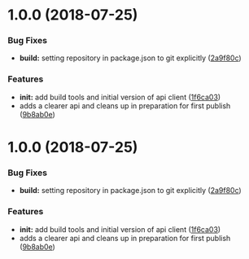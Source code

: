 # 1.0.0 (2018-07-25)


### Bug Fixes

* **build:** setting repository in package.json to git explicitly ([2a9f80c](https://github.com/tdolsen/openweathermap-api-client/commit/2a9f80c))


### Features

* **init:** add build tools and initial version of api client ([1f6ca03](https://github.com/tdolsen/openweathermap-api-client/commit/1f6ca03))
* adds a clearer api and cleans up in preparation for first publish ([9b8ab0e](https://github.com/tdolsen/openweathermap-api-client/commit/9b8ab0e))

# 1.0.0 (2018-07-25)


### Bug Fixes

* **build:** setting repository in package.json to git explicitly ([2a9f80c](https://github.com/tdolsen/openweathermap-api-client/commit/2a9f80c))


### Features

* **init:** add build tools and initial version of api client ([1f6ca03](https://github.com/tdolsen/openweathermap-api-client/commit/1f6ca03))
* adds a clearer api and cleans up in preparation for first publish ([9b8ab0e](https://github.com/tdolsen/openweathermap-api-client/commit/9b8ab0e))
